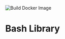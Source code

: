 ![Build Docker Image](https://github.com/flownative/bash-library/workflows/Build%20Docker%20Image/badge.svg)

# Bash Library
